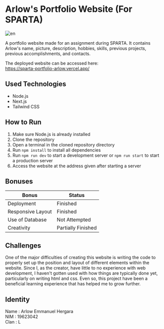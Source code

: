 # Arlow's Portfolio Website (For SPARTA)

![en](https://img.shields.io/badge/lang-en-blue)  

A portfolio website made for an assignment during SPARTA. It contains Arlow's name, picture, description, hobbies, skills, previous projects, previous accomplishments, and contacts.  
  
The deployed website can be accessed here:  
https://sparta-portfolio-arlow.vercel.app/

## Used Technologies

- Node.js
- Next.js
- Tailwind CSS

## How to Run

1. Make sure Node.js is already installed
2. Clone the repository
3. Open a terminal in the cloned repository directory
4. Run `npm install` to install all dependencies
5. Run `npm run dev` to start a development server or `npm run start` to start a production server
6. Access the website at the address given after starting a server

## Bonuses

|Bonus | Status|
|-|-|
|Deployment | Finished|
|Responsive Layout | Finished|
|Use of Database | Not Attempted|
|Creativity | Partially Finished|

## Challenges

One of the major difficulties of creating this website is writing the code to properly set up the position and layout of different elements within the website. Since I, as the creator, have little to no experience with web development, I haven't gotten used with how things are typically done yet, particularly on writing html and css. Even so, this project have been a beneficial learning experience that has helped me to grow further.

## Identity

Name : Arlow Emmanuel Hergara  
NIM : 19623042  
Clan : L  
